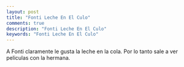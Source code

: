 ```yaml
---
layout: post
title: "Fonti Leche En El Culo"
comments: true
description: "Fonti Leche En El Culo"
keywords: "Fonti Leche En El Culo"
---
```


A Fonti claramente le gusta la leche en la cola. Por lo tanto sale a ver peliculas con la hermana.
